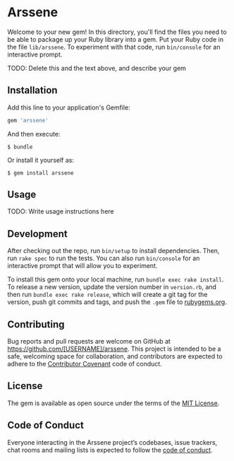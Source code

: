 # Arssene

Welcome to your new gem! In this directory, you'll find the files you need to be able to package up your Ruby library into a gem. Put your Ruby code in the file `lib/arssene`. To experiment with that code, run `bin/console` for an interactive prompt.

TODO: Delete this and the text above, and describe your gem

## Installation

Add this line to your application's Gemfile:

```ruby
gem 'arssene'
```

And then execute:

    $ bundle

Or install it yourself as:

    $ gem install arssene

## Usage

TODO: Write usage instructions here

## Development

After checking out the repo, run `bin/setup` to install dependencies. Then, run `rake spec` to run the tests. You can also run `bin/console` for an interactive prompt that will allow you to experiment.

To install this gem onto your local machine, run `bundle exec rake install`. To release a new version, update the version number in `version.rb`, and then run `bundle exec rake release`, which will create a git tag for the version, push git commits and tags, and push the `.gem` file to [rubygems.org](https://rubygems.org).

## Contributing

Bug reports and pull requests are welcome on GitHub at https://github.com/[USERNAME]/arssene. This project is intended to be a safe, welcoming space for collaboration, and contributors are expected to adhere to the [Contributor Covenant](http://contributor-covenant.org) code of conduct.

## License

The gem is available as open source under the terms of the [MIT License](https://opensource.org/licenses/MIT).

## Code of Conduct

Everyone interacting in the Arssene project’s codebases, issue trackers, chat rooms and mailing lists is expected to follow the [code of conduct](https://github.com/[USERNAME]/arssene/blob/master/CODE_OF_CONDUCT.md).
